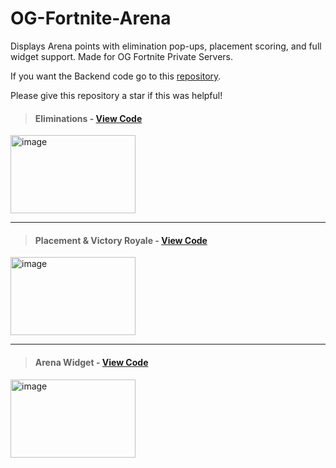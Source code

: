 # OG-Fortnite-Arena
Displays Arena points with elimination pop-ups, placement scoring, and full widget support. Made for OG Fortnite Private Servers.

If you want the Backend code go to this [repository](https://github.com/Ducki67/Reload-repo).

Please give this repository a star if this was helpful!

> #### Eliminations - [View Code](https://github.com/sevwtw/OG-Fortnite-Arena/blob/main/Kills.md)
<img width="200" height="125" alt="image" src="https://github.com/user-attachments/assets/918edd5e-7546-4057-adc9-58c94c1518cf" />

---

> #### Placement & Victory Royale - [View Code](https://github.com/sevwtw/OG-Fortnite-Arena/blob/main/Placement.md)
<img width="200" height="125" alt="image" src="https://github.com/user-attachments/assets/41cfdad3-36c8-4c9d-96a6-69e99f438a78" />

---

> #### Arena Widget - [View Code](https://github.com/sevwtw/OG-Fortnite-Arena/blob/main/Widget.cpp)
<img width="200" height="125" alt="image" src="https://github.com/user-attachments/assets/6ebc5c1e-523f-4f37-9796-ecb4025c7195" />
